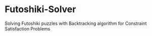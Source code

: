 # Futoshiki-Solver
Solving Futoshiki puzzles with Backtracking algorithm for Constraint Satisfaction Problems

